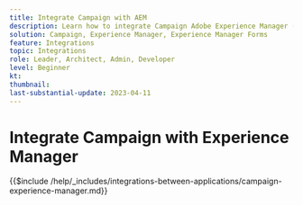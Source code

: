 ```yaml
---
title: Integrate Campaign with AEM
description: Learn how to integrate Campaign Adobe Experience Manager (AEM).
solution: Campaign, Experience Manager, Experience Manager Forms
feature: Integrations
topic: Integrations
role: Leader, Architect, Admin, Developer
level: Beginner
kt:
thumbnail:
last-substantial-update: 2023-04-11
---
```


# Integrate Campaign with Experience Manager

{{$include /help/_includes/integrations-between-applications/campaign-experience-manager.md}}
